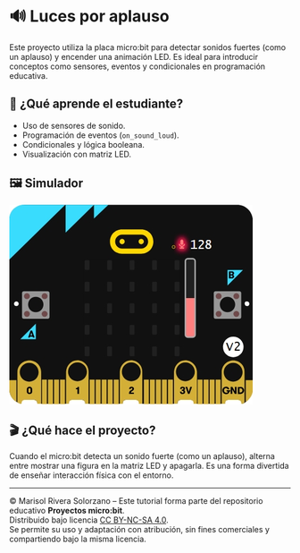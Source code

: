 # 🔊 Luces por aplauso

Este proyecto utiliza la placa micro:bit para detectar sonidos fuertes (como un aplauso) y encender una animación LED. Es ideal para introducir conceptos como sensores, eventos y condicionales en programación educativa.

## 🧠 ¿Qué aprende el estudiante?

- Uso de sensores de sonido.
- Programación de eventos (`on_sound_loud`).
- Condicionales y lógica booleana.
- Visualización con matriz LED.

## 🖼 Simulador 
![Simulación del proyecto](../../Images/Imag1.jpeg)

## 🎬 ¿Qué hace el proyecto?

Cuando el micro:bit detecta un sonido fuerte (como un aplauso), alterna entre mostrar una figura en la matriz LED y apagarla. Es una forma divertida de enseñar interacción física con el entorno.


---

© Marisol Rivera Solorzano – Este tutorial forma parte del repositorio educativo **Proyectos micro:bit**.  
Distribuido bajo licencia [CC BY-NC-SA 4.0](https://creativecommons.org/licenses/by-nc-sa/4.0/).  
Se permite su uso y adaptación con atribución, sin fines comerciales y compartiendo bajo la misma licencia.

